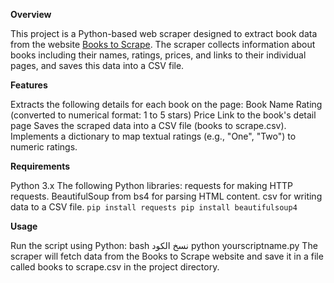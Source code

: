 **Overview**

This project is a Python-based web scraper designed to extract book data from the website [Books to Scrape](http://books.toscrape.com/). The scraper collects information about books including their names, ratings, prices, and links to their individual pages, and saves this data into a CSV file.

**Features**

Extracts the following details for each book on the page:
Book Name
Rating (converted to numerical format: 1 to 5 stars)
Price
Link to the book's detail page
Saves the scraped data into a CSV file (books to scrape.csv).
Implements a dictionary to map textual ratings (e.g., "One", "Two") to numeric ratings.

**Requirements**

Python 3.x
The following Python libraries:
requests for making HTTP requests.
BeautifulSoup from bs4 for parsing HTML content.
csv for writing data to a CSV file.
`pip install requests
pip install beautifulsoup4`

**Usage**

Run the script using Python:
bash
نسخ الكود
python yourscriptname.py
The scraper will fetch data from the Books to Scrape website and save it in a file called books to scrape.csv in the project directory.
